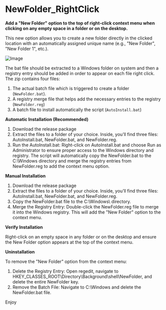 # NewFolder_RightClick

**Add a "New Folder" option to the top of right-click context menu when clicking on any empty space in a folder or on the desktop.** <p>
This new option allows you to create a new folder directly in the clicked location with an automatically assigned unique name (e.g., "New Folder", "New Folder 1", etc.). <p>
![Image](https://github.com/user-attachments/assets/d07ff2c1-458b-4c00-a094-5aa9bc9c2983) <p>

The bat file should be extracted to a Windows folder on system and then a registry entry should be added in order to appear on each file right click.
The zip contains four files:
1. The actual batch file which is triggered to create a folder (`NewFolder.bat`).
2. A registry merge file that helps add the necessary entries to the registry (`NewFolder.reg`)
3. A batch file to install automatically the script (`AutoInstall.bat`) <p>
<p><p>


**Automatic Installation (Recommended)** <p>
1. Download the release package 
2. Extract the files to a folder of your choice. Inside, you’ll find three files: AutoInstall.bat, NewFolder.bat, and NewFolder.reg.
3. Run the AutoInstall.bat: Right-click on AutoInstall.bat and choose Run as Administrator to ensure proper access to the Windows directory and registry.
    The script will automatically copy the NewFolder.bat to the C:\Windows directory and merge the registry entries from NewFolder.reg to add the context menu option.
 <p>
      <p>
          
**Manual Installation**<p>
1. Download the release package 
2. Extract the files to a folder of your choice. Inside, you’ll find three files: AutoInstall.bat, NewFolder.bat, and NewFolder.reg.
3. Copy the NewFolder.bat file to the C:\Windows\ directory.
4. Merge the Registry Entry: Double-click the NewFolder.reg file to merge it into the Windows registry. This will add the "New Folder" option to the context menu.
 <p>
      <p>
          
**Verify Installation** <p>
Right-click on an empty space in any folder or on the desktop and ensure the New Folder option appears at the top of the context menu.
 <p>
      <p>
          
**Uninstallation** <p>
To remove the "New Folder" option from the context menu:
1. Delete the Registry Entry: Open regedit, navigate to HKEY_CLASSES_ROOT\Directory\Background\shell\NewFolder, and delete the entire NewFolder key.
2. Remove the Batch File: Navigate to C:\Windows and delete the NewFolder.bat file.

Enjoy

